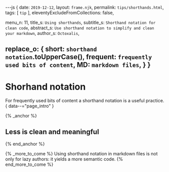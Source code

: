 ---js
{
  date:      `2019-12-12`,
  layout:    `frame.njk`,
  permalink: `tips/shorthands.html`,
  tags:      [ `tip` ],
  eleventyExcludeFromCollections: false,

  menu_n:     11,
  title_s:    `Using shorthands`,
  subtitle_s: `Shorthand notation for clean code`,
  abstract_s: `Use shorthand notation to simplify and clean your markdown`,
  author_s:   `Octoxalis`,

  replace_o:
  {
    short:    `shorthand notation`.toUpperCase(),
    frequent: `frequently used bits of content`,
    MD:       `markdown files`,
  }
}
---
[comment]: # (======== Post ========)
# Shorhand notation

For frequently used bits of content a shorthand notation is a useful practice.{ data--="page_intro" }

{% _anchor %}
## Less is clean and meaningful
{% end_anchor %}


{% _more_to_come %}
Using shorthand notation in markdown files is not only for lazy authors: it yields a more semantic code.
{% end_more_to_come %}


[comment]: # (======== Links ========)
